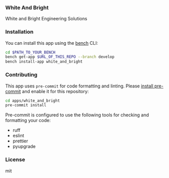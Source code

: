 ### White And Bright

White and Bright Engineering Solutions

### Installation

You can install this app using the [bench](https://github.com/frappe/bench) CLI:

```bash
cd $PATH_TO_YOUR_BENCH
bench get-app $URL_OF_THIS_REPO --branch develop
bench install-app white_and_bright
```

### Contributing

This app uses `pre-commit` for code formatting and linting. Please [install pre-commit](https://pre-commit.com/#installation) and enable it for this repository:

```bash
cd apps/white_and_bright
pre-commit install
```

Pre-commit is configured to use the following tools for checking and formatting your code:

- ruff
- eslint
- prettier
- pyupgrade

### License

mit
